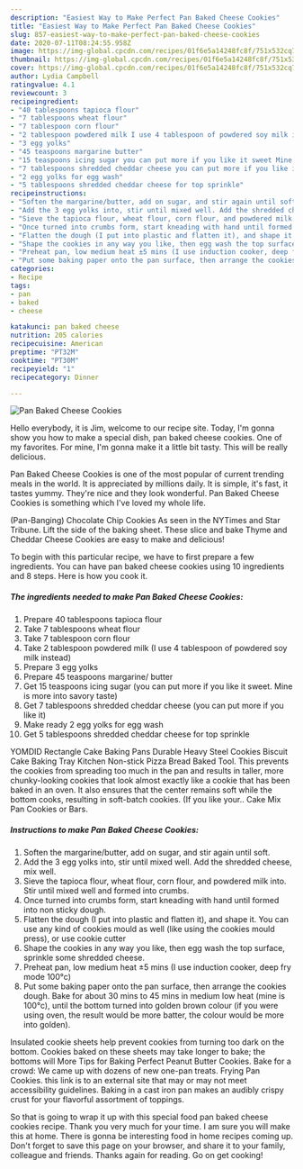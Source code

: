 ```yaml
---
description: "Easiest Way to Make Perfect Pan Baked Cheese Cookies"
title: "Easiest Way to Make Perfect Pan Baked Cheese Cookies"
slug: 857-easiest-way-to-make-perfect-pan-baked-cheese-cookies
date: 2020-07-11T08:24:55.958Z
image: https://img-global.cpcdn.com/recipes/01f6e5a14248fc8f/751x532cq70/pan-baked-cheese-cookies-recipe-main-photo.jpg
thumbnail: https://img-global.cpcdn.com/recipes/01f6e5a14248fc8f/751x532cq70/pan-baked-cheese-cookies-recipe-main-photo.jpg
cover: https://img-global.cpcdn.com/recipes/01f6e5a14248fc8f/751x532cq70/pan-baked-cheese-cookies-recipe-main-photo.jpg
author: Lydia Campbell
ratingvalue: 4.1
reviewcount: 3
recipeingredient:
- "40 tablespoons tapioca flour"
- "7 tablespoons wheat flour"
- "7 tablespoon corn flour"
- "2 tablespoon powdered milk I use 4 tablespoon of powdered soy milk instead"
- "3 egg yolks"
- "45 teaspoons margarine butter"
- "15 teaspoons icing sugar you can put more if you like it sweet Mine is more into savory taste"
- "7 tablespoons shredded cheddar cheese you can put more if you like it"
- "2 egg yolks for egg wash"
- "5 tablespoons shredded cheddar cheese for top sprinkle"
recipeinstructions:
- "Soften the margarine/butter, add on sugar, and stir again until soft."
- "Add the 3 egg yolks into, stir until mixed well. Add the shredded cheese, mix well."
- "Sieve the tapioca flour, wheat flour, corn flour, and powdered milk into. Stir until mixed well and formed into crumbs."
- "Once turned into crumbs form, start kneading with hand until formed into non sticky dough."
- "Flatten the dough (I put into plastic and flatten it), and shape it. You can use any kind of cookies mould as well (like using the cookies mould press), or use cookie cutter"
- "Shape the cookies in any way you like, then egg wash the top surface, sprinkle some shredded cheese."
- "Preheat pan, low medium heat ±5 mins (I use induction cooker, deep fry mode 100°c)"
- "Put some baking paper onto the pan surface, then arrange the cookies dough. Bake for about 30 mins to 45 mins in medium low heat (mine is 100°c), until the bottom turned into golden brown colour (if you were using oven, the result would be more batter, the colour would be more into golden)."
categories:
- Recipe
tags:
- pan
- baked
- cheese

katakunci: pan baked cheese 
nutrition: 205 calories
recipecuisine: American
preptime: "PT32M"
cooktime: "PT30M"
recipeyield: "1"
recipecategory: Dinner

---
```



![Pan Baked Cheese Cookies](https://img-global.cpcdn.com/recipes/01f6e5a14248fc8f/751x532cq70/pan-baked-cheese-cookies-recipe-main-photo.jpg)

Hello everybody, it is Jim, welcome to our recipe site. Today, I'm gonna show you how to make a special dish, pan baked cheese cookies. One of my favorites. For mine, I'm gonna make it a little bit tasty. This will be really delicious.

Pan Baked Cheese Cookies is one of the most popular of current trending meals in the world. It is appreciated by millions daily. It is simple, it's fast, it tastes yummy. They're nice and they look wonderful. Pan Baked Cheese Cookies is something which I've loved my whole life.

(Pan-Banging) Chocolate Chip Cookies As seen in the NYTimes and Star Tribune. Lift the side of the baking sheet. These slice and bake Thyme and Cheddar Cheese Cookies are easy to make and delicious!


To begin with this particular recipe, we have to first prepare a few ingredients. You can have pan baked cheese cookies using 10 ingredients and 8 steps. Here is how you cook it.

<!--inarticleads1-->

##### The ingredients needed to make Pan Baked Cheese Cookies:

1. Prepare 40 tablespoons tapioca flour
1. Take 7 tablespoons wheat flour
1. Take 7 tablespoon corn flour
1. Take 2 tablespoon powdered milk (I use 4 tablespoon of powdered soy milk instead)
1. Prepare 3 egg yolks
1. Prepare 45 teaspoons margarine/ butter
1. Get 15 teaspoons icing sugar (you can put more if you like it sweet. Mine is more into savory taste)
1. Get 7 tablespoons shredded cheddar cheese (you can put more if you like it)
1. Make ready 2 egg yolks for egg wash
1. Get 5 tablespoons shredded cheddar cheese for top sprinkle


YOMDID Rectangle Cake Baking Pans Durable Heavy Steel Cookies Biscuit Cake Baking Tray Kitchen Non-stick Pizza Bread Baked Tool. This prevents the cookies from spreading too much in the pan and results in taller, more chunky-looking cookies that look almost exactly like a cookie that has been baked in an oven. It also ensures that the center remains soft while the bottom cooks, resulting in soft-batch cookies. (If you like your.. Cake Mix Pan Cookies or Bars. 

<!--inarticleads2-->

##### Instructions to make Pan Baked Cheese Cookies:

1. Soften the margarine/butter, add on sugar, and stir again until soft.
1. Add the 3 egg yolks into, stir until mixed well. Add the shredded cheese, mix well.
1. Sieve the tapioca flour, wheat flour, corn flour, and powdered milk into. Stir until mixed well and formed into crumbs.
1. Once turned into crumbs form, start kneading with hand until formed into non sticky dough.
1. Flatten the dough (I put into plastic and flatten it), and shape it. You can use any kind of cookies mould as well (like using the cookies mould press), or use cookie cutter
1. Shape the cookies in any way you like, then egg wash the top surface, sprinkle some shredded cheese.
1. Preheat pan, low medium heat ±5 mins (I use induction cooker, deep fry mode 100°c)
1. Put some baking paper onto the pan surface, then arrange the cookies dough. Bake for about 30 mins to 45 mins in medium low heat (mine is 100°c), until the bottom turned into golden brown colour (if you were using oven, the result would be more batter, the colour would be more into golden).


Insulated cookie sheets help prevent cookies from turning too dark on the bottom. Cookies baked on these sheets may take longer to bake; the bottoms will More Tips for Baking Perfect Peanut Butter Cookies. Bake for a crowd: We came up with dozens of new one-pan treats. Frying Pan Cookies. this link is to an external site that may or may not meet accessibility guidelines. Baking in a cast iron pan makes an audibly crispy crust for your flavorful assortment of toppings. 

So that is going to wrap it up with this special food pan baked cheese cookies recipe. Thank you very much for your time. I am sure you will make this at home. There is gonna be interesting food in home recipes coming up. Don't forget to save this page on your browser, and share it to your family, colleague and friends. Thanks again for reading. Go on get cooking!
